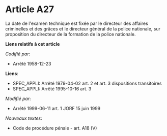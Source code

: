 # Article A27

La date de l'examen technique est fixée par le directeur des affaires criminelles et des grâces et le directeur général de la
police nationale, sur proposition du directeur de la formation de la police nationale.

**Liens relatifs à cet article**

_Codifié par_:

  - Arrêté 1958-12-23

**Liens**:

  - SPEC_APPLI: Arrêté 1979-04-02 art. 2 et art. 3 dispositions transitoires
  - SPEC_APPLI: Arrêté 1995-10-16 art. 3

_Modifié par_:

  - Arrêté 1999-06-11 art. 1 JORF 15 juin 1999

_Nouveaux textes_:

  - Code de procédure pénale - art. A18 (V)
